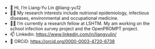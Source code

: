 - 👋 Hi, I’m Liang-Yu Lin @liang-yu12 
- :scientist: My research interests include nutrional epidemiology, infectious diseases, environmental and occupational medicine.  
- :student: I’m currently a research fellow at LSHTM. My am working on the school infection survey project and the OpenPROMPT project.  
- 📫 Linkedin: https://www.linkedin.com/in/liangyulin/
- :page_with_curl: ORCiD: https://orcid.org/0000-0003-4720-6738

<!---
liang-yu12/liang-yu12 is a ✨ special ✨ repository because its `README.md` (this file) appears on your GitHub profile.
You can click the Preview link to take a look at your changes.
--->
